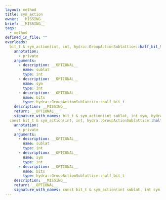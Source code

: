 ```yaml
---
layout: method
title: sym_action
owner: __MISSING__
brief: __MISSING__
tags:
  - method
defined_in_file: ""
overloads:
  bit_t & sym_action(int, int, hydra::GroupActionSublattice::half_bit_t):
    annotation:
      - private
    arguments:
      - description: __OPTIONAL__
        name: sublat
        type: int
      - description: __OPTIONAL__
        name: sym
        type: int
      - description: __OPTIONAL__
        name: bits
        type: hydra::GroupActionSublattice::half_bit_t
    description: __MISSING__
    return: __OPTIONAL__
    signature_with_names: bit_t & sym_action(int sublat, int sym, hydra::GroupActionSublattice::half_bit_t bits)
  const bit_t & sym_action(int, int, hydra::GroupActionSublattice::half_bit_t) const:
    annotation:
      - private
    arguments:
      - description: __OPTIONAL__
        name: sublat
        type: int
      - description: __OPTIONAL__
        name: sym
        type: int
      - description: __OPTIONAL__
        name: bits
        type: hydra::GroupActionSublattice::half_bit_t
    description: __MISSING__
    return: __OPTIONAL__
    signature_with_names: const bit_t & sym_action(int sublat, int sym, hydra::GroupActionSublattice::half_bit_t bits) const
---
```

